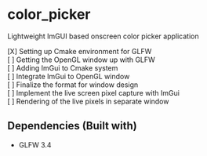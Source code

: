 # color_picker
Lightweight ImGUI based onscreen color picker application  

[X] Setting up Cmake environment for GLFW  
[ ] Getting the OpenGL window up with GLFW  
[ ] Adding ImGui to Cmake system  
[ ] Integrate ImGui to OpenGL window  
[ ] Finalize the format for window design  
[ ] Implement the live screen pixel capture with ImGui  
[ ] Rendering of the live pixels in separate window  

## Dependencies (Built with)  
-   GLFW 3.4